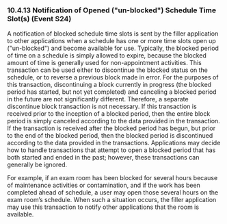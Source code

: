 ### 10.4.13 Notification of Opened ("un-blocked") Schedule Time Slot(s) (Event S24)

A notification of blocked schedule time slots is sent by the filler application to other applications when a schedule has one or more time slots open up ("un-blocked") and become available for use. Typically, the blocked period of time on a schedule is simply allowed to expire, because the blocked amount of time is generally used for non-appointment activities. This transaction can be used either to discontinue the blocked status on the schedule, or to reverse a previous block made in error. For the purposes of this transaction, discontinuing a block currently in progress (the blocked period has started, but not yet completed) and canceling a blocked period in the future are not significantly different. Therefore, a separate discontinue block transaction is not necessary. If this transaction is received prior to the inception of a blocked period, then the entire block period is simply canceled according to the data provided in the transaction. If the transaction is received after the blocked period has begun, but prior to the end of the blocked period, then the blocked period is discontinued according to the data provided in the transactions. Applications may decide how to handle transactions that attempt to open a blocked period that has both started and ended in the past; however, these transactions can generally be ignored.

For example, if an exam room has been blocked for several hours because of maintenance activities or contamination, and if the work has been completed ahead of schedule, a user may open those several hours on the exam room’s schedule. When such a situation occurs, the filler application may use this transaction to notify other applications that the room is available.
